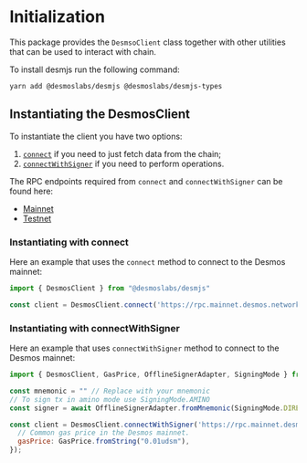 # Initialization

This package provides the `DesmsoClient` class together with other utilities that can be used to interact with chain.  

To install desmjs run the following command:

```shell
yarn add @desmoslabs/desmjs @desmoslabs/desmjs-types
```

## Instantiating the DesmosClient

To instantiate the client you have two options:

1. [`connect`](docs/api/classes/desmoslabs_desmjs.DesmosClient.md#connect) if you need to just fetch data from the chain; 
2. [`connectWithSigner`](docs/api/classes/desmoslabs_desmjs.DesmosClient.md#connectwithsigner) if you need to perform operations.

The RPC endpoints required from `connect` and `connectWithSigner` can be found here:

* [Mainnet](https://github.com/desmos-labs/mainnet#endpoints)
* [Testnet](https://github.com/desmos-labs/morpheus/tree/main/morpheus-apollo-3#endpoints)

### Instantiating with connect

Here an example that uses the `connect` method to connect to the Desmos mainnet:

```js
import { DesmosClient } from "@desmoslabs/desmjs"

const client = DesmosClient.connect('https://rpc.mainnet.desmos.network');
```

### Instantiating with connectWithSigner

Here an example that uses `connectWithSigner` method to connect to the Desmos mainnet:

```js
import { DesmosClient, GasPrice, OfflineSignerAdapter, SigningMode } from "@desmoslabs/desmjs"

const mnemonic = "" // Replace with your mnemonic
// To sign tx in amino mode use SigningMode.AMINO
const signer = await OfflineSignerAdapter.fromMnemonic(SigningMode.DIRECT, mnemonic);

const client = DesmosClient.connectWithSigner('https://rpc.mainnet.desmos.network', signer, {
  // Common gas price in the Desmos mainnet.
  gasPrice: GasPrice.fromString("0.01udsm"),
});
```

